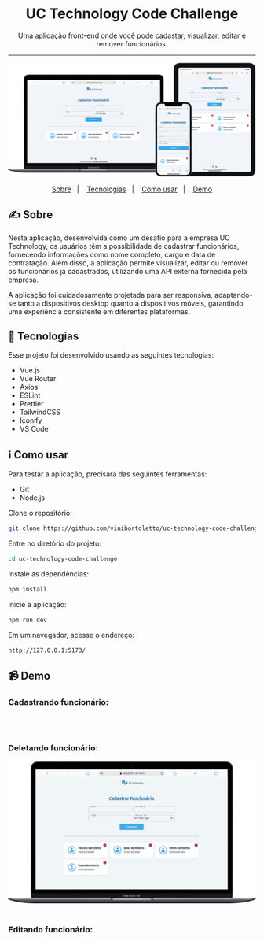 <div align="center">
  <h1>UC Technology Code Challenge</h1>
  Uma aplicação front-end onde você pode cadastar, visualizar, editar e remover funcionários. 
</div>

<hr />

<p align="center">
  <img alt="website mockup" src="./src/assets/readme/mockup.png" />    
</p>

<p align="center">
  <a href="#writing_hand-sobre">Sobre</a>&nbsp;&nbsp;&nbsp;|&nbsp;&nbsp;&nbsp;
  <a href="#rocket-tecnologias">Tecnologias</a>&nbsp;&nbsp;&nbsp;|&nbsp;&nbsp;&nbsp;
  <a href="#information_source-como-usar">Como usar</a>&nbsp;&nbsp;&nbsp;|&nbsp;&nbsp;&nbsp;
  <a href="#video_camera-demo">Demo</a>
</p>

## :writing_hand: Sobre

Nesta aplicação, desenvolvida como um desafio para a empresa UC Technology, os usuários têm a possibilidade de cadastrar funcionários, fornecendo informações como nome completo, cargo e data de contratação. Além disso, a aplicação permite visualizar, editar ou remover os funcionários já cadastrados, utilizando uma API externa fornecida pela empresa.

A aplicação foi cuidadosamente projetada para ser responsiva, adaptando-se tanto a dispositivos desktop quanto a dispositivos móveis, garantindo uma experiência consistente em diferentes plataformas.

## :rocket: Tecnologias

Esse projeto foi desenvolvido usando as seguintes tecnologias:

- Vue.js
- Vue Router
- Axios
- ESLint
- Prettier
- TailwindCSS
- Iconify
- VS Code

## :information_source: Como usar

Para testar a aplicação, precisará das seguintes ferramentas:

- Git
- Node.js



Clone o repositório:

```bash
git clone https://github.com/vinibortoletto/uc-technology-code-challenge.git
```

Entre no diretório do projeto:

```bash
cd uc-technology-code-challenge
```

Instale as dependências:

```bash
npm install
```

Inicie a aplicação:

```bash
npm run dev
```

Em um navegador, acesse o endereço:

```bash
http://127.0.0.1:5173/
```

## :video_camera: Demo

<div>

### Cadastrando funcionário:

<img  src='./src/assets/readme/creating.gif' alt='' />
<br/>
<br/>

### Deletando funcionário:

<img src='./src/assets/readme/deleting.gif' alt='' />
<br/>
<br/>

### Editando funcionário:

<img src='./src/assets/readme/editing.gif' alt='' />
<br/>
<br/>

</div>
